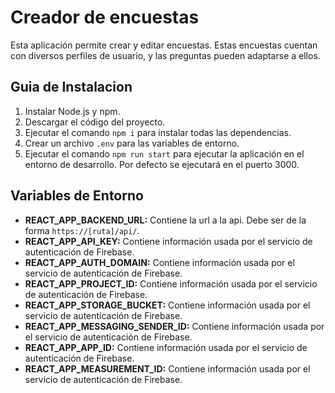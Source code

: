 # Creador de encuestas

Esta aplicación permite crear y editar encuestas. Estas encuestas cuentan con diversos perfiles de usuario, y las preguntas pueden adaptarse a ellos.

## Guia de Instalacion

1. Instalar Node.js y npm.
2. Descargar el código del proyecto.
3. Ejecutar el comando `npm i` para instalar todas las dependencias.
4. Crear un archivo `.env` para las variables de entorno.
5. Ejecutar el comando `npm run start` para ejecutar la aplicación en el entorno de desarrollo. Por defecto se ejecutará en el puerto 3000.

## Variables de Entorno

- **REACT_APP_BACKEND_URL:** Contiene la url a la api. Debe ser de la forma `https://[ruta]/api/`.
- **REACT_APP_API_KEY:** Contiene información usada por el servicio de autenticación de Firebase.
- **REACT_APP_AUTH_DOMAIN:** Contiene información usada por el servicio de autenticación de Firebase.
- **REACT_APP_PROJECT_ID:** Contiene información usada por el servicio de autenticación de Firebase.
- **REACT_APP_STORAGE_BUCKET:** Contiene información usada por el servicio de autenticación de Firebase.
- **REACT_APP_MESSAGING_SENDER_ID:** Contiene información usada por el servicio de autenticación de Firebase.
- **REACT_APP_APP_ID:** Contiene información usada por el servicio de autenticación de Firebase.
- **REACT_APP_MEASUREMENT_ID:** Contiene información usada por el servicio de autenticación de Firebase.

